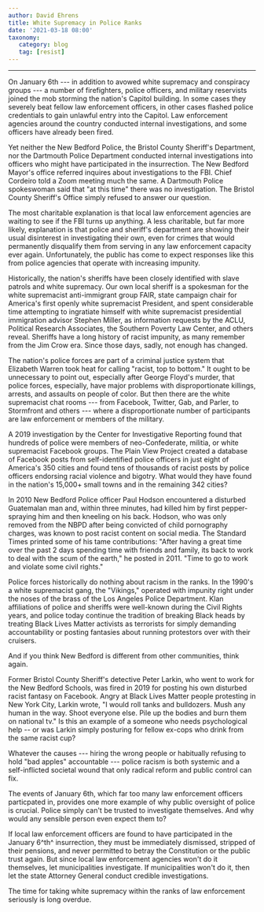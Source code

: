 ```yaml
---
author: David Ehrens
title: White Supremacy in Police Ranks
date: '2021-03-18 08:00'
taxonomy:
   category: blog
   tag: [resist]
---
```

---

On January 6th --- in addition to avowed white supremacy and conspiracy groups --- a number of firefighters, police officers, and military reservists joined the mob storming the nation's Capitol building. In some cases they severely beat fellow law enforcement officers, in other cases flashed police credentials to gain unlawful entry into the Capitol. Law enforcement agencies around the country conducted internal investigations, and some officers have already been fired.

Yet neither the New Bedford Police, the Bristol County Sheriff's Department, nor the Dartmouth Police Department conducted internal investigations into officers who might have participated in the insurrection. The New Bedford Mayor's office referred inquires about investigations to the FBI. Chief Cordeiro told a Zoom meeting much the same. A Dartmouth Police spokeswoman said that "at this time" there was no investigation. The Bristol County Sheriff's Office simply refused to answer our question.

The most charitable explanation is that local law enforcement agencies are waiting to see if the FBI turns up anything. A less charitable, but far more likely, explanation is that police and sheriff's department are showing their usual disinterest in investigating their own, even for crimes that would permanently disqualify them from serving in any law enforcement capacity ever again. Unfortunately, the public has come to expect responses like this from police agencies that operate with increasing impunity.

Historically, the nation's sheriffs have been closely identified with slave patrols and white supremacy. Our own local sheriff is a spokesman for the white supremacist anti-immigrant group FAIR, state campaign chair for America's first openly white supremacist President, and spent considerable time attempting to ingratiate himself with white supremacist presidential immigration advisor Stephen Miller, as information requests by the ACLU, Political Research Associates, the Southern Poverty Law Center, and others reveal. Sheriffs have a long history of racist impunity, as many remember from the Jim Crow era. Since those days, sadly, not enough has changed.

The nation's police forces are part of a criminal justice system that Elizabeth Warren took heat for calling "racist, top to bottom." It ought to be unnecessary to point out, especially after George Floyd's murder, that police forces, especially, have major problems with disproportionate killings, arrests, and assaults on people of color. But then there are the white supremacist chat rooms --- from Facebook, Twitter, Gab, and Parler, to Stormfront and others --- where a disproportionate number of participants are law enforcement or members of the military.

A 2019 investigation by the Center for Investigative Reporting found that hundreds of police were members of neo-Confederate, militia, or white supremacist Facebook groups. The Plain View Project created a database of Facebook posts from self-identified police officers in just eight of America's 350 cities and found tens of thousands of racist posts by police officers endorsing racial violence and bigotry. What would they have found in the nation's 15,000+ small towns and in the remaining 342 cities?

In 2010 New Bedford Police officer Paul Hodson encountered a disturbed Guatemalan man and, within three minutes, had killed him by first pepper-spraying him and then kneeling on his back. Hodson, who was only removed from the NBPD after being convicted of child pornography charges, was known to post racist content on social media. The Standard Times printed some of his tame contributions: "After having a great time over the past 2 days spending time with friends and family, its back to work to deal with the scum of the earth," he posted in 2011. "Time to go to work and violate some civil rights."

Police forces historically do nothing about racism in the ranks. In the 1990's a white supremacist gang, the "Vikings," operated with impunity right under the noses of the brass of the Los Angeles Police Department. Klan affiliations of police and sheriffs were well-known during the Civil Rights years, and police today continue the tradition of breaking Black heads by treating Black Lives Matter activists as terrorists for simply demanding accountability or posting fantasies about running protestors over with their cruisers.

And if you think New Bedford is different from other communities, think again.

Former Bristol County Sheriff's detective Peter Larkin, who went to work for the New Bedford Schools, was fired in 2019 for posting his own disturbed racist fantasy on Facebook. Angry at Black Lives Matter people protesting in New York City, Larkin wrote, "I would roll tanks and bulldozers. Mush any human in the way. Shoot everyone else. Pile up the bodies and burn them on national tv." Is this an example of a someone who needs psychological help -- or was Larkin simply posturing for fellow ex-cops who drink from the same racist cup?

Whatever the causes --- hiring the wrong people or habitually refusing to hold "bad apples" accountable --- police racism is both systemic and a self-inflicted societal wound that only radical reform and public control can fix.

The events of January 6th, which far too many law enforcement officers particpated in, provides one more example of why public oversight of police is crucial. Police simply can't be trusted to investigate themselves. And why would any sensible person even expect them to?

If local law enforcement officers are found to have participated in the January 6^th^ insurrection, they must be immediately dismissed, stripped of their pensions, and never permitted to betray the Constitution or the public trust again. But since local law enforcement agencies won't do it themselves, let municipalities investigate. If municipalities won't do it, then let the state Attorney General conduct credible investigations.

The time for taking white supremacy within the ranks of law enforcement seriously is long overdue.
